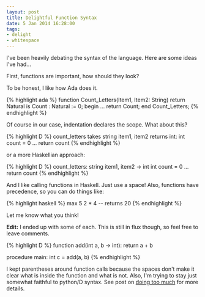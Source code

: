 ```yaml
---
layout: post
title: Delightful Function Syntax
date: 5 Jan 2014 16:28:00
tags:
- delight
- whitespace
---
```


I've been heavily debating the syntax of the language. Here are some ideas I've had...

First, functions are important, how should they look?

To be honest, I like how Ada does it.

{% highlight ada %}
function Count_Letters(Item1, Item2: String) return Natural is
	Count : Natural := 0;
begin
	...
	return Count;
end Count_Letters;
{% endhighlight %}

Of course in our case, indentation declares the scope. What about this?

{% highlight D %}
count_letters takes string item1, item2 returns int:
	int count = 0
	...
	return count
{% endhighlight %}

or a more Haskellian approach:

{% highlight D %}
count_letters: string item1, item2 -> int
	int count = 0
	...
	return count
{% endhighlight %}

And I like calling functions in Haskell. Just use a space! Also, functions have precedence, so you can do things like:

{% highlight haskell %}
max 5 2 * 4 -- returns 20
{% endhighlight %}

Let me know what you think!

**Edit:** I ended up with some of each. This is still in flux though, so feel free to leave comments.

{% highlight D %}
function add(int a, b -> int):
	return a + b

procedure main:
	int c = add(a, b)
{% endhighlight %}

I kept parentheses around function calls because the spaces don't make it clear what is inside the function and what is not. Also, I'm trying to stay just somewhat faithful to python/D syntax. See post on [doing too much](/2014/01/11/doing-too-much.html) for more details.
